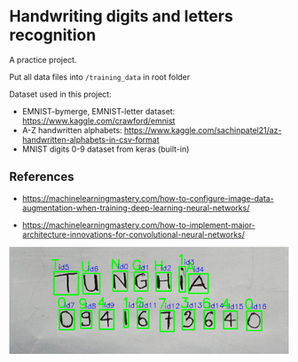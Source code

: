 # Handwriting digits and letters recognition

A practice project.

Put all data files into `/training_data` in root folder

Dataset used in this project:

- EMNIST-bymerge, EMNIST-letter dataset: <https://www.kaggle.com/crawford/emnist>
- A-Z handwritten alphabets: <https://www.kaggle.com/sachinpatel21/az-handwritten-alphabets-in-csv-format>
- MNIST digits 0-9 dataset from keras (built-in)

## References

- <https://machinelearningmastery.com/how-to-configure-image-data-augmentation-when-training-deep-learning-neural-networks/>

- <https://machinelearningmastery.com/how-to-implement-major-architecture-innovations-for-convolutional-neural-networks/>

![Output example](./output.png?raw=true "Output example")
